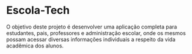 # Escola-Tech

O objetivo deste projeto é desenvolver uma aplicação completa para estudantes, pais, professores e administração escolar, onde os mesmos possam acessar diversas informações individuais a respeito da vida acadêmica dos alunos.
